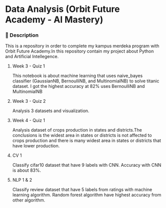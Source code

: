 # Data Analysis (Orbit Future Academy - AI Mastery)

### :notebook_with_decorative_cover: Description
This is a repository in order to complete my kampus merdeka program with Orbit Future Academy.In this repository contain my project about Python and Artificial Intellegence.

1. Week 3 - Quiz 1

    This notebook is about machine learning that uses naive_bayes classifier (GaussianNB, BernoulliNB, and MultinomialNB) to solve titanic dataset. I got the highest accuracy at 82% uses BernoulliNB and MultinomialNB
    
2. Week 3 - Quiz 2
    
    Analysis 3 datasets and visualization.
3. Week 4 - Quiz 1
    
    Analysis dataset of crops production in states and districts.The conclusions is the widest area in states or districts is not affected to crops production and there is many widest area in states or districts that have lower production.
    
4. CV 1
    
    Classify cifar10 dataset that have 9 labels with CNN. Accuracy with CNN is about 83%.
    
5. NLP 1 & 2

    Classify review dataset that have 5 labels from ratings with machine learning algorithm. Random forest algorithm have highest accuracy from other algorithm.
    
